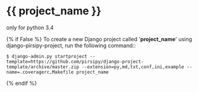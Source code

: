 {{ project_name }}
==================

only for python 3.4

{% if False %}
To create a new Django project called '**project_name**' using
django-pirsipy-project, run the following command::

    $ django-admin.py startproject --template=https://github.com/pirsipy/django-project-template/archive/master.zip --extension=py,md,txt,conf,ini,example --name=.coveragerc,Makefile project_name
{% endif %}
